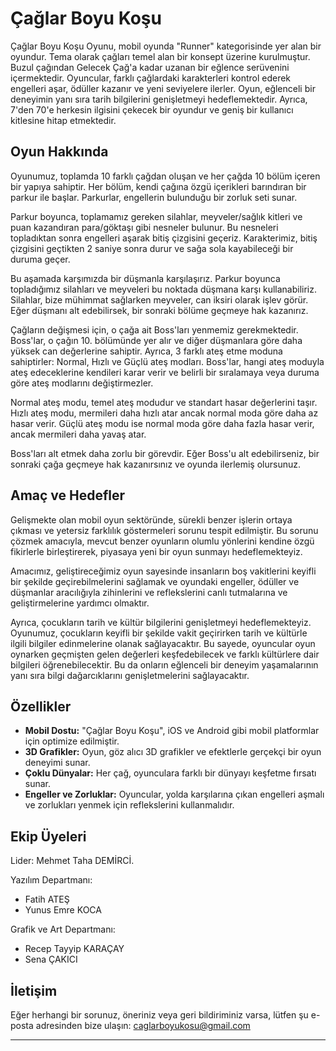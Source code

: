 # Çağlar Boyu Koşu

Çağlar Boyu Koşu Oyunu, mobil oyunda "Runner" kategorisinde yer alan bir oyundur. Tema olarak çağları temel alan bir konsept üzerine kurulmuştur. Buzul çağından Gelecek Çağ'a kadar uzanan bir eğlence serüvenini içermektedir. Oyuncular, farklı çağlardaki karakterleri kontrol ederek engelleri aşar, ödüller kazanır ve yeni seviyelere ilerler. Oyun, eğlenceli bir deneyimin yanı sıra tarih bilgilerini genişletmeyi hedeflemektedir. Ayrıca, 7'den 70'e herkesin ilgisini çekecek bir oyundur ve geniş bir kullanıcı kitlesine hitap etmektedir.

## Oyun Hakkında

Oyunumuz, toplamda 10 farklı çağdan oluşan ve her çağda 10 bölüm içeren bir yapıya sahiptir. Her bölüm, kendi çağına özgü içerikleri barındıran bir parkur ile başlar. Parkurlar, engellerin bulunduğu bir zorluk seti sunar. 

Parkur boyunca, toplamamız gereken silahlar, meyveler/sağlık kitleri ve puan kazandıran para/göktaşı gibi nesneler bulunur. Bu nesneleri topladıktan sonra engelleri aşarak bitiş çizgisini geçeriz. Karakterimiz, bitiş çizgisini geçtikten 2 saniye sonra durur ve sağa sola kayabileceği bir duruma geçer.

Bu aşamada karşımızda bir düşmanla karşılaşırız. Parkur boyunca topladığımız silahları ve meyveleri bu noktada düşmana karşı kullanabiliriz. Silahlar, bize mühimmat sağlarken meyveler, can iksiri olarak işlev görür. Eğer düşmanı alt edebilirsek, bir sonraki bölüme geçmeye hak kazanırız.

Çağların değişmesi için, o çağa ait Boss'ları yenmemiz gerekmektedir. Boss'lar, o çağın 10. bölümünde yer alır ve diğer düşmanlara göre daha yüksek can değerlerine sahiptir. Ayrıca, 3 farklı ateş etme moduna sahiptirler: Normal, Hızlı ve Güçlü ateş modları. Boss'lar, hangi ateş moduyla ateş edeceklerine kendileri karar verir ve belirli bir sıralamaya veya duruma göre ateş modlarını değiştirmezler.

Normal ateş modu, temel ateş modudur ve standart hasar değerlerini taşır. Hızlı ateş modu, mermileri daha hızlı atar ancak normal moda göre daha az hasar verir. Güçlü ateş modu ise normal moda göre daha fazla hasar verir, ancak mermileri daha yavaş atar.

Boss'ları alt etmek daha zorlu bir görevdir. Eğer Boss'u alt edebilirseniz, bir sonraki çağa geçmeye hak kazanırsınız ve oyunda ilerlemiş olursunuz.

## Amaç ve Hedefler
Gelişmekte olan mobil oyun sektöründe, sürekli benzer işlerin ortaya çıkması ve yetersiz farklılık göstermeleri sorunu tespit edilmiştir. Bu sorunu çözmek amacıyla, mevcut benzer oyunların olumlu yönlerini kendine özgü fikirlerle birleştirerek, piyasaya yeni bir oyun sunmayı hedeflemekteyiz.

Amacımız, geliştireceğimiz oyun sayesinde insanların boş vakitlerini keyifli bir şekilde geçirebilmelerini sağlamak ve oyundaki engeller, ödüller ve düşmanlar aracılığıyla zihinlerini ve reflekslerini canlı tutmalarına ve geliştirmelerine yardımcı olmaktır.

Ayrıca, çocukların tarih ve kültür bilgilerini genişletmeyi hedeflemekteyiz. Oyunumuz, çocukların keyifli bir şekilde vakit geçirirken tarih ve kültürle ilgili bilgiler edinmelerine olanak sağlayacaktır. Bu sayede, oyuncular oyun oynarken geçmişten gelen değerleri keşfedebilecek ve farklı kültürlere dair bilgileri öğrenebilecektir. Bu da onların eğlenceli bir deneyim yaşamalarının yanı sıra bilgi dağarcıklarını genişletmelerini sağlayacaktır.

## Özellikler

- **Mobil Dostu:** "Çağlar Boyu Koşu", iOS ve Android gibi mobil platformlar için optimize edilmiştir.
- **3D Grafikler:** Oyun, göz alıcı 3D grafikler ve efektlerle gerçekçi bir oyun deneyimi sunar.
- **Çoklu Dünyalar:** Her çağ, oyunculara farklı bir dünyayı keşfetme fırsatı sunar.
- **Engeller ve Zorluklar:** Oyuncular, yolda karşılarına çıkan engelleri aşmalı ve zorlukları yenmek için reflekslerini kullanmalıdır.

## Ekip Üyeleri

Lider: Mehmet Taha DEMİRCİ.

Yazılım Departmanı:
- Fatih ATEŞ
- Yunus Emre KOCA

Grafik ve Art Departmanı:
- Recep Tayyip KARAÇAY
- Sena ÇAKICI

## İletişim

Eğer herhangi bir sorunuz, öneriniz veya geri bildiriminiz varsa, lütfen şu e-posta adresinden bize ulaşın: caglarboyukosu@gmail.com

---
